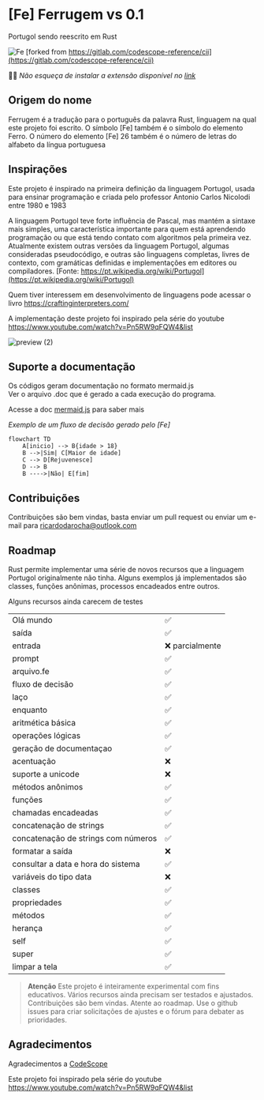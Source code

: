 # [Fe] Ferrugem vs 0.1

Portugol sendo reescrito em Rust

![Fe](https://github.com/user-attachments/assets/56a00acf-6bd8-4e73-90f2-b7b5eca31ef1)
[forked from https://gitlab.com/codescope-reference/cii](https://gitlab.com/codescope-reference/cii)

👨‍🎤 *Não esqueça de instalar a extensão disponível no [link](https://github.com/ricardodarocha/suporte-ferrugem/tree/main)*

## Origem do nome

Ferrugem é a tradução para o português da palavra Rust, linguagem na qual este projeto foi escrito.
O símbolo [Fe] também é o símbolo do elemento Ferro.
O número do elemento [Fe] 26 também é o número de letras do alfabeto da língua portuguesa

## Inspirações

Este projeto é inspirado na primeira definição da linguagem Portugol, usada para ensinar programação e criada pelo professor Antonio Carlos Nicolodi entre 1980 e 1983

A linguagem Portugol teve forte influência de Pascal, mas mantém a sintaxe mais simples, uma característica importante para quem está aprendendo programação ou que está tendo contato com algoritmos pela primeira vez. Atualmente existem outras versões da linguagem Portugol, algumas consideradas pseudocódigo, e outras são linguagens completas, livres de contexto, com gramáticas definidas e implementações em editores ou compiladores. [Fonte: https://pt.wikipedia.org/wiki/Portugol](https://pt.wikipedia.org/wiki/Portugol)

Quem tiver interessem em desenvolvimento de linguagens pode acessar o livro https://craftinginterpreters.com/

A implementação deste projeto foi inspirado pela série do youtube
https://www.youtube.com/watch?v=Pn5RW9qFQW4&list

![preview (2)](https://github.com/user-attachments/assets/9d40f0f9-4e57-4095-a4ae-b48041203661)


## Suporte a documentação

Os códigos geram documentação no formato mermaid.js  
Ver o arquivo .doc que é gerado a cada execução do programa.

Acesse a doc [mermaid.js](https://mermaid.js.org/syntax/flowchart.html) para saber mais

*Exemplo de um fluxo de decisão gerado pelo [Fe]*

```mermaid
flowchart TD
    A[inicio] --> B{idade > 18}
    B -->|Sim| C[Maior de idade]
    C --> D[Rejuvenesce]
    D --> B
    B ---->|Não| E[fim]
```

## Contribuições

Contribuições são bem vindas, basta enviar um pull request ou enviar um e-mail para ricardodarocha@outlook.com


## Roadmap

Rust permite implementar uma série de novos recursos que a linguagem Portugol originalmente não tinha. Alguns exemplos já implementados são classes, funções anônimas, processos encadeados entre outros.

Alguns recursos ainda carecem de testes

|   |   |
|---|---|
| Olá mundo  | ✅ |
| saída  | ✅ |
| entrada  | ❌ parcialmente |
| prompt  | ✅  |
| arquivo.fe | ✅  |
| fluxo de decisão  | ✅ |
| laço  | ✅ |
| enquanto  | ✅ |
| aritmética básica  | ✅ |
| operações lógicas  | ✅ |
| geração de documentaçao  | ✅ |
| acentuação  | ❌ |
| suporte a unicode  | ❌ |
| métodos anônimos  | ✅ |
| funções  | ✅ |
| chamadas encadeadas  | ✅ |
| concatenação de strings  | ✅ |
| concatenação de strings com números  | ✅ |
| formatar a saída  | ❌ |
| consultar a data e hora do sistema  | ✅ |
| variáveis do tipo data | ❌  |
| classes | ✅  |
| propriedades | ✅  |
| métodos | ✅  |
| herança | ✅  |
| self | ✅  |
| super | ✅  |
| limpar a tela | ✅  |

> **Atenção**
> Este projeto é inteiramente experimental com fins educativos. Vários recursos ainda precisam ser testados e ajustados. Contribuições são bem vindas. Atente ao roadmap. Use o github issues para criar solicitações de ajustes e o fórum para debater as prioridades.

## Agradecimentos

Agradecimentos a
[CodeScope](https://www.youtube.com/@codescope6903)

Este projeto foi inspirado pela série do youtube
https://www.youtube.com/watch?v=Pn5RW9qFQW4&list
